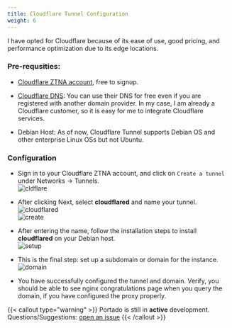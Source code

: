 ```yaml
---
title: Cloudflare Tunnel Configuration
weight: 6
---
```


I have opted for Cloudflare because of its ease of use, good pricing, and performance optimization due to its edge locations.

### Pre-requsities:

- [Cloudflare ZTNA account](https://one.dash.cloudflare.com/), free to signup.

-  [Cloudflare DNS](https://cloudflare.com/): You can use their DNS for free even if you are registered with another domain provider. In my case, I am already a Cloudflare customer, so it is easy for me to integrate Cloudflare services.

- Debian Host: As of now, Cloudflare Tunnel supports Debian OS and other enterprise Linux OSs but not Ubuntu.

### Configuration

- Sign in to your Cloudflare ZTNA account, and click on `Create a tunnel` under Networks → Tunnels.  
  ![cldflare](/cloudflare/cldflare.png)

- After clicking Next, select **cloudflared** and name your tunnel.  
  ![cloudflared](/cloudflare/cldflared.png)  
  ![create](/cloudflare/create.png)

- After entering the name, follow the installation steps to install **cloudflared** on your Debian host.  
  ![setup](/cloudflare/setup.png)

- This is the final step: set up a subdomain or domain for the instance.  
  ![domain](/cloudflare/setup_domain.png)

- You have successfully configured the tunnel and domain. Verify, you should be able to see nginx congratulations page when you query the domain, if you have configured the proxy properly.



{{< callout type="warning" >}}
  Portado is still in **active** development. Questions/Suggestions: [open an issue](https://github.com/arbaaz29/Portado/issues)
{{< /callout >}}